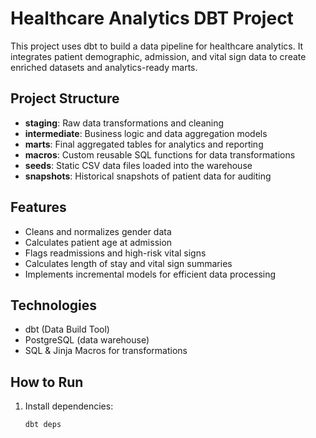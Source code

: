 # Healthcare Analytics DBT Project

This project uses dbt to build a data pipeline for healthcare analytics. It integrates patient demographic, admission, and vital sign data to create enriched datasets and analytics-ready marts.

## Project Structure

- **staging**: Raw data transformations and cleaning
- **intermediate**: Business logic and data aggregation models
- **marts**: Final aggregated tables for analytics and reporting
- **macros**: Custom reusable SQL functions for data transformations
- **seeds**: Static CSV data files loaded into the warehouse
- **snapshots**: Historical snapshots of patient data for auditing

## Features

- Cleans and normalizes gender data
- Calculates patient age at admission
- Flags readmissions and high-risk vital signs
- Calculates length of stay and vital sign summaries
- Implements incremental models for efficient data processing

## Technologies

- dbt (Data Build Tool)
- PostgreSQL (data warehouse)
- SQL & Jinja Macros for transformations

## How to Run

1. Install dependencies:
   ```bash
   dbt deps
